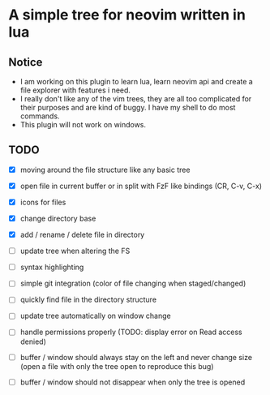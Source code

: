 # A simple tree for neovim written in lua

## Notice

- I am working on this plugin to learn lua, learn neovim api and create a file explorer with features i need.
- I really don't like any of the vim trees, they are all too complicated for their purposes and are kind of buggy. I have my shell to do most commands.
- This plugin will not work on windows.

## TODO

- [x] moving around the file structure like any basic tree
- [x] open file in current buffer or in split with FzF like bindings (CR, C-v, C-x)
- [x] icons for files

- [x] change directory base
- [x] add / rename / delete file in directory
- [ ] update tree when altering the FS

- [ ] syntax highlighting
- [ ] simple git integration (color of file changing when staged/changed)

- [ ] quickly find file in the directory structure
- [ ] update tree automatically on window change

- [ ] handle permissions properly (TODO: display error on Read access denied)
- [ ] buffer / window should always stay on the left and never change size (open a file with only the tree open to reproduce this bug)
- [ ] buffer / window should not disappear when only the tree is opened
